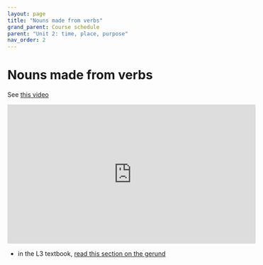 ```yaml
---
layout: page
title: "Nouns made from verbs"
grand_parent: Course schedule
parent: "Unit 2: time, place, purpose"
nav_order: 2
---
```


# Nouns made from verbs


See [this video](https://youtu.be/vDVTjIPCGpo)


<iframe width="560" height="315" src="https://www.youtube.com/embed/vDVTjIPCGpo" frameborder="0" allow="accelerometer; autoplay; clipboard-write; encrypted-media; gyroscope; picture-in-picture" allowfullscreen></iframe>


- in the L3 textbook, [read this section on the gerund](https://lingualatina.github.io/textbook/presentation/04-verbal-nouns-and-adjectives/gerunds-and-gerundives/#gerunds)
